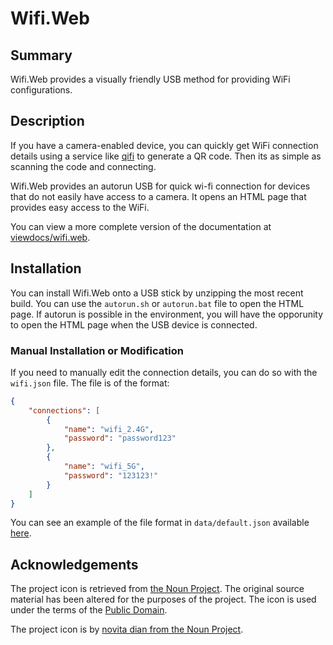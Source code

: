 # Wifi.Web

## Summary

Wifi.Web provides a visually friendly USB method for providing WiFi configurations.

## Description

If you have a camera-enabled device, you can quickly get WiFi connection details using a service like [qifi](https://qifi.org/) to generate a QR code. Then its as simple as scanning the code and connecting.

Wifi.Web provides an autorun USB for quick wi-fi connection for devices that do not easily have access to a camera. It opens an HTML page that provides easy access to the WiFi.

You can view a more complete version of the documentation at [viewdocs/wifi.web](http://jrbeverly.viewdocs.io/wifi.web).

## Installation

You can install Wifi.Web onto a USB stick by unzipping the most recent build. You can use the `autorun.sh` or `autorun.bat` file to open the HTML page. If autorun is possible in the environment, you will have the opporunity to open the HTML page when the USB device is connected. 

### Manual Installation or Modification

If you need to manually edit the connection details, you can do so with the `wifi.json` file. The file is of the format:

```json
{
    "connections": [
        {
            "name": "wifi_2.4G",
            "password": "password123"
        },
        {
            "name": "wifi_5G",
            "password": "123123!"
        }
    ]
}
```

You can see an example of the file format in `data/default.json` available [here](src/data/default.json).

## Acknowledgements

The project icon is retrieved from [the Noun Project](docs/icon/icon.json). The original source material has been altered for the purposes of the project. The icon is used under the terms of the [Public Domain](https://creativecommons.org/publicdomain/zero/1.0/).

The project icon is by [novita dian from the Noun Project](https://thenounproject.com/term/wifi/1105389/).